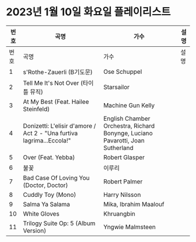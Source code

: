 # 2023년 1월 10일 화요일 플레이리스트

| 번호 | 곡명 | 가수 | 설명 |
|------|------|------|------|
| 번호 | 곡명 | 가수 | 설명 |
| 1 | s'Rothe-Zauerli (B기도문) | Ose Schuppel |  |
| 2 | Tell Me It's Not Over (타이틀 뮤직) | Starsailor |  |
| 3 | At My Best (Feat. Hailee Steinfeld) | Machine Gun Kelly |  |
| 4 | Donizetti: L'elisir d'amore / Act 2 - "Una furtiva lagrima...Eccola!" | English Chamber Orchestra, Richard Bonynge, Luciano Pavarotti, Joan Sutherland |  |
| 5 | Over (Feat. Yebba) | Robert Glasper |  |
| 6 | 불꽃 | 이루리 |  |
| 7 | Bad Case Of Loving You (Doctor, Doctor) | Robert Palmer |  |
| 8 | Cuddly Toy (Mono) | Harry Nilsson |  |
| 9 | Salma Ya Salama | Mika, Ibrahim Maalouf |  |
| 10 | White Gloves | Khruangbin |  |
| 11 | Trilogy Suite Op: 5 (Album Version) | Yngwie Malmsteen |  |

